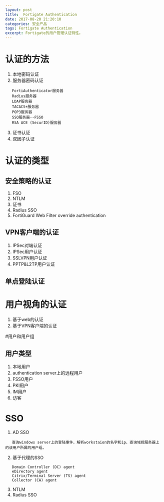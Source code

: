```yaml
---
layout: post
title:  Fortigate Authentication
date: 2017-08-20 21:20:10
categories: 安全产品
tags: Fortigate Authentication
excerpt: Fortigate的用户管理认证特性。
---
```


# 认证的方法
1. 本地密码认证
2. 服务器密码认证
```
   FortiAuthenticator服务器
   Radius服务器
   LDAP服务器
   TACACS+服务器
   POP3服务器
   SSO服务器--FSSO
   RSA ACE (SecurID)服务器
```
3. 证书认证
4. 双因子认证

# 认证的类型
## 安全策略的认证
1. FSO
2. NTLM
3. 证书
4. Radius SSO
5. FortiGuard Web Filter override authentication

## VPN客户端的认证
1. IPSec对端认证
2. IPSec用户认证
3. SSLVPN用户认证
4. PPTP&L2TP用户认证

## 单点登陆认证

# 用户视角的认证
1. 基于web的认证
2. 基于VPN客户端的认证

#用户和用户组
## 用户类型
1. 本地用户
2. authentication server上的远程用户
3. FSSO用户
4. PKI用户
5. IM用户
6. 访客

# SSO
1. AD SSO
```
   查询windows server上的登陆事件，解析workstaion的名字和ip，查询域控服务器上的该用户所属的用户组。
```
2. 基于代理的SSO
```
   Domain Controller (DC) agent
   eDirectory agent
   Citrix/Terminal Server (TS) agent
   Collector (CA) agent
```
3. NTLM
4. Radius SSO


